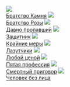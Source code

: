 ![](/books/thriller/Дэвид%20Моррелл/Братство%20Камня.jpg)  
[Братство Камня](/books/thriller/Дэвид%20Моррелл/Братство%20Камня)
![](/books/thriller/Дэвид%20Моррелл/Братство%20Розы.jpg)  
[Братство Розы](/books/thriller/Дэвид%20Моррелл/Братство%20Розы)
![](/books/thriller/Дэвид%20Моррелл/Давно%20пропавший.jpg)  
[Давно пропавший](/books/thriller/Дэвид%20Моррелл/Давно%20пропавший)
![](/books/thriller/Дэвид%20Моррелл/Защитник.jpg)  
[Защитник](/books/thriller/Дэвид%20Моррелл/Защитник)
![](/books/thriller/Дэвид%20Моррелл/Крайние%20меры.jpg)  
[Крайние меры](/books/thriller/Дэвид%20Моррелл/Крайние%20меры)
![](/books/thriller/Дэвид%20Моррелл/Лазутчики.jpg)  
[Лазутчики](/books/thriller/Дэвид%20Моррелл/Лазутчики)
![](/books/thriller/Дэвид%20Моррелл/Любой%20ценой.jpg)  
[Любой ценой](/books/thriller/Дэвид%20Моррелл/Любой%20ценой)
![](/books/thriller/Дэвид%20Моррелл/Пятая%20профессия.jpg)  
[Пятая профессия](/books/thriller/Дэвид%20Моррелл/Пятая%20профессия)
![](/books/thriller/Дэвид%20Моррелл/Смертный%20приговор.jpg)  
[Смертный приговор](/books/thriller/Дэвид%20Моррелл/Смертный%20приговор)
![](/books/thriller/Дэвид%20Моррелл/Человек%20без%20лица.jpg)  
[Человек без лица](/books/thriller/Дэвид%20Моррелл/Человек%20без%20лица)